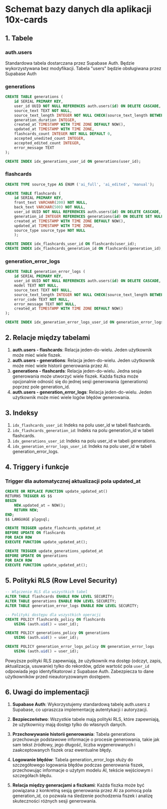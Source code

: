 # Schemat bazy danych dla aplikacji 10x-cards

## 1. Tabele

### auth.users
Standardowa tabela dostarczana przez Supabase Auth. Będzie wykorzystywana bez modyfikacji. 
Tabela "users" będzie obsługiwana przez Supabase Auth


### generations
```sql
CREATE TABLE generations (
    id SERIAL PRIMARY KEY,
    user_id UUID NOT NULL REFERENCES auth.users(id) ON DELETE CASCADE,
    source_text TEXT NOT NULL,
    source_text_length INTEGER NOT NULL CHECK(source_text_length BETWEEN 1000 and 10000),
    generation_duration INTEGER, 
    created_at TIMESTAMP WITH TIME ZONE DEFAULT NOW(),
    updated_at TIMESTAMP WITH TIME ZONE,
    flashcards_count INTEGER NOT NULL DEFAULT 0,
    accepted_unedited_count INTEGER,
    accepted_edited_count INTEGER,
    error_message TEXT
);

CREATE INDEX idx_generations_user_id ON generations(user_id);
```

### flashcards
```sql
CREATE TYPE source_type AS ENUM ('ai_full', 'ai_edited', 'manual');

CREATE TABLE flashcards (
    id SERIAL PRIMARY KEY,
    front_text VARCHAR(200) NOT NULL,
    back_text VARCHAR(500) NOT NULL,
    user_id UUID NOT NULL REFERENCES auth.users(id) ON DELETE CASCADE,
    generation_id INTEGER REFERENCES generations(id) ON DELETE SET NULL,
    created_at TIMESTAMP WITH TIME ZONE DEFAULT NOW(),
    updated_at TIMESTAMP WITH TIME ZONE,
    source_type source_type NOT NULL
    );

CREATE INDEX idx_flashcards_user_id ON flashcards(user_id);
CREATE INDEX idx_flashcards_generation_id ON flashcards(generation_id);
```

### generation_error_logs
```sql
CREATE TABLE generation_error_logs (
    id SERIAL PRIMARY KEY,
    user_id UUID NOT NULL REFERENCES auth.users(id) ON DELETE CASCADE,
    model TEXT NOT NULL,
    source_text TEXT NOT NULL,
    source_text_length INTEGER NOT NULL CHECK(source_text_length BETWEEN 1000 and 10000),
    error_code TEXT NOT NULL,
    error_message TEXT NOT NULL,
    created_at TIMESTAMP WITH TIME ZONE DEFAULT NOW()
);

CREATE INDEX idx_generation_error_logs_user_id ON generation_error_logs(user_id);
```

## 2. Relacje między tabelami

1. **auth.users - flashcards**: Relacja jeden-do-wielu. Jeden użytkownik może mieć wiele fiszek.
2. **auth.users - generations**: Relacja jeden-do-wielu. Jeden użytkownik może mieć wiele historii generowania przez AI.
3. **generations - flashcards**: Relacja jeden-do-wielu. Jedna sesja generowania może utworzyć wiele fiszek. Każda fiszka może opcjonalnie odnosić się do jednej sesji generowania (generations) poprzez pole generation_id.
4. **auth.users - generation_error_logs**: Relacja jeden-do-wielu. Jeden użytkownik może mieć wiele logów błędów generowania.

## 3. Indeksy

1. `idx_flashcards_user_id`: Indeks na polu user_id w tabeli flashcards.
2. `idx_flashcards_generation_id`: Indeks na polu generation_id w tabeli flashcards.
3. `idx_generations_user_id`: Indeks na polu user_id w tabeli generations.
4. `idx_generation_error_logs_user_id`: Indeks na polu user_id w tabeli generation_error_logs.

## 4. Triggery i funkcje

### Trigger dla automatycznej aktualizacji pola updated_at
```sql
CREATE OR REPLACE FUNCTION update_updated_at()
RETURNS TRIGGER AS $$
BEGIN
    NEW.updated_at = NOW();
    RETURN NEW;
END;
$$ LANGUAGE plpgsql;

CREATE TRIGGER update_flashcards_updated_at
BEFORE UPDATE ON flashcards
FOR EACH ROW
EXECUTE FUNCTION update_updated_at();

CREATE TRIGGER update_generations_updated_at
BEFORE UPDATE ON generations
FOR EACH ROW
EXECUTE FUNCTION update_updated_at();
```


## 5. Polityki RLS (Row Level Security)

```sql
-- Włączenie RLS dla wszystkich tabel
ALTER TABLE flashcards ENABLE ROW LEVEL SECURITY;
ALTER TABLE generations ENABLE ROW LEVEL SECURITY;
ALTER TABLE generation_error_logs ENABLE ROW LEVEL SECURITY;

-- Polityki dostępu dla wszystkich operacji
CREATE POLICY flashcards_policy ON flashcards 
    USING (auth.uid() = user_id);

CREATE POLICY generations_policy ON generations 
    USING (auth.uid() = user_id);

CREATE POLICY generation_error_logs_policy ON generation_error_logs 
    USING (auth.uid() = user_id);
```

Powyższe polityki RLS zapewniają, że użytkownik ma dostęp (odczyt, zapis, aktualizacja, usuwanie) tylko do rekordów, gdzie wartość pola `user_id` odpowiada jego identyfikatorowi z Supabase Auth. Zabezpiecza to dane użytkowników przed nieautoryzowanym dostępem.

## 6. Uwagi do implementacji

1. **Supabase Auth**: Wykorzystujemy standardową tabelę auth.users z Supabase, co upraszcza implementację autentykacji i autoryzacji.

2. **Bezpieczeństwo**: Wszystkie tabele mają polityki RLS, które zapewniają, że użytkownicy mają dostęp tylko do własnych danych.

3. **Przechowywanie historii generowania**: Tabela generations przechowuje podstawowe informacje o procesie generowania, takie jak sam tekst źródłowy, jego długość, liczba wygenerowanych i zaakceptowanych fiszek oraz ewentualne błędy.

4. **Logowanie błędów**: Tabela generation_error_logs służy do szczegółowego logowania błędów podczas generowania fiszek, przechowując informacje o użytym modelu AI, tekście wejściowym i szczegółach błędu.

5. **Relacja między generacjami a fiszkami**: Każda fiszka może być powiązana z konkretną sesją generowania przez AI za pomocą pola generation_id, co pozwala na śledzenie pochodzenia fiszek i analizę skuteczności różnych sesji generowania.